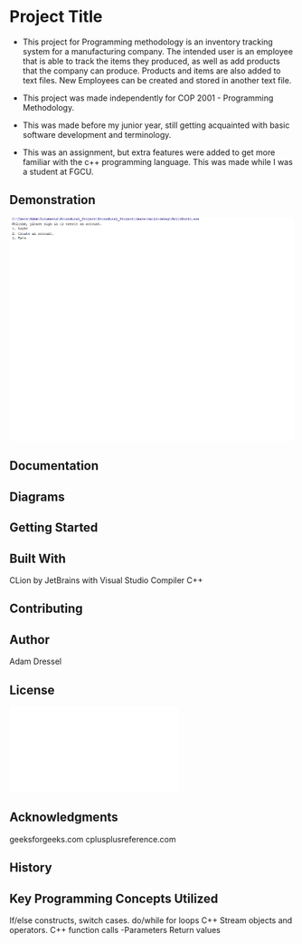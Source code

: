 # Project Title
- This project for Programming methodology is an inventory tracking system for a manufacturing company. The intended user is an employee that is able to track the items they produced, as well as add products that the company can produce. Products and items are also added to text files. New Employees can be created and stored in another text file.

- This project was made independently for COP 2001 - Programming Methodology.
- This was made before my junior year, still getting acquainted with basic software development and terminology.
- This was an assignment, but extra features were added to get more familiar with the c++ programming language.
This was made while I was a student at FGCU.

## Demonstration
![](Project_Demo.gif)

## Documentation


## Diagrams


## Getting Started


## Built With
CLion by JetBrains with Visual Studio Compiler
C++
## Contributing


## Author
Adam Dressel

## License
![](LICENSE.md)

## Acknowledgments
geeksforgeeks.com
cplusplusreference.com

## History


## Key Programming Concepts Utilized
If/else constructs, switch cases.
do/while for loops
C++ Stream objects and operators.
C++ function calls
  -Parameters Return values

